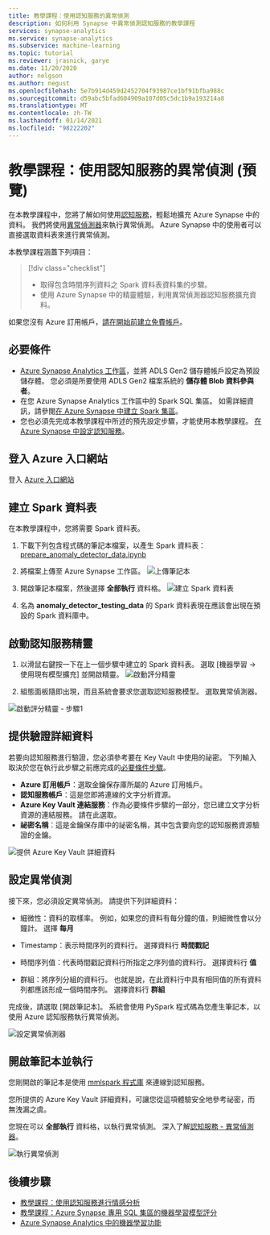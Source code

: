 ```yaml
---
title: 教學課程：使用認知服務的異常偵測
description: 如何利用 Synapse 中異常偵測認知服務的教學課程
services: synapse-analytics
ms.service: synapse-analytics
ms.subservice: machine-learning
ms.topic: tutorial
ms.reviewer: jrasnick, garye
ms.date: 11/20/2020
author: nelgson
ms.author: negust
ms.openlocfilehash: 5e7b914d459d2452704f93987ce1bf91bfba988c
ms.sourcegitcommit: d59abc5bfad604909a107d05c5dc1b9a193214a8
ms.translationtype: MT
ms.contentlocale: zh-TW
ms.lasthandoff: 01/14/2021
ms.locfileid: "98222202"
---
```

# <a name="tutorial-anomaly-detection-with-cognitive-services-preview"></a>教學課程：使用認知服務的異常偵測 (預覽)

在本教學課程中，您將了解如何使用[認知服務](../../cognitive-services/index.yml)，輕鬆地擴充 Azure Synapse 中的資料。 我們將使用[異常偵測器](../../cognitive-services/anomaly-detector/index.yml)來執行異常偵測。 Azure Synapse 中的使用者可以直接選取資料表來進行異常偵測。

本教學課程涵蓋下列項目：

> [!div class="checklist"]
> - 取得包含時間序列資料之 Spark 資料表資料集的步驟。
> - 使用 Azure Synapse 中的精靈體驗，利用異常偵測器認知服務擴充資料。

如果您沒有 Azure 訂用帳戶，[請在開始前建立免費帳戶](https://azure.microsoft.com/free/)。

## <a name="prerequisites"></a>必要條件

- [Azure Synapse Analytics 工作區](../get-started-create-workspace.md)，並將 ADLS Gen2 儲存體帳戶設定為預設儲存體。 您必須是所要使用 ADLS Gen2 檔案系統的 **儲存體 Blob 資料參與者**。
- 在您 Azure Synapse Analytics 工作區中的 Spark SQL 集區。 如需詳細資訊，請參閱[在 Azure Synapse 中建立 Spark 集區](../quickstart-create-sql-pool-studio.md)。
- 您也必須先完成本教學課程中所述的預先設定步驟，才能使用本教學課程。 [在 Azure Synapse 中設定認知服務](tutorial-configure-cognitive-services-synapse.md)。

## <a name="sign-in-to-the-azure-portal"></a>登入 Azure 入口網站

登入 [Azure 入口網站](https://portal.azure.com/)

## <a name="create-a-spark-table"></a>建立 Spark 資料表

在本教學課程中，您將需要 Spark 資料表。

1. 下載下列包含程式碼的筆記本檔案，以產生 Spark 資料表：[prepare_anomaly_detector_data.ipynb](https://go.microsoft.com/fwlink/?linkid=2149577)

1. 將檔案上傳至 Azure Synapse 工作區。
![上傳筆記本](media/tutorial-cognitive-services/tutorial-cognitive-services-anomaly-00a.png)

1. 開啟筆記本檔案，然後選擇 **全部執行** 資料格。
![建立 Spark 資料表](media/tutorial-cognitive-services/tutorial-cognitive-services-anomaly-00b.png)

1. 名為 **anomaly_detector_testing_data** 的 Spark 資料表現在應該會出現在預設的 Spark 資料庫中。

## <a name="launch-cognitive-services-wizard"></a>啟動認知服務精靈

1. 以滑鼠右鍵按一下在上一個步驟中建立的 Spark 資料表。 選取 [機器學習 -> 使用現有模型擴充] 並開啟精靈。
![啟動評分精靈](media/tutorial-cognitive-services/tutorial-cognitive-services-anomaly-00g.png)

2. 組態面板隨即出現，而且系統會要求您選取認知服務模型。 選取異常偵測器。

![啟動評分精靈 - 步驟1](media/tutorial-cognitive-services/tutorial-cognitive-services-anomaly-00c.png)

## <a name="provide-authentication-details"></a>提供驗證詳細資料

若要向認知服務進行驗證，您必須參考要在 Key Vault 中使用的祕密。 下列輸入取決於您在執行此步驟之前應完成的[必要條件步驟](tutorial-configure-cognitive-services-synapse.md)。

- **Azure 訂用帳戶**：選取金鑰保存庫所屬的 Azure 訂用帳戶。
- **認知服務帳戶**：這是您即將連線的文字分析資源。
- **Azure Key Vault 連結服務**：作為必要條件步驟的一部分，您已建立文字分析資源的連結服務。 請在此選取。
- **祕密名稱**：這是金鑰保存庫中的祕密名稱，其中包含要向您的認知服務資源驗證的金鑰。

![提供 Azure Key Vault 詳細資料](media/tutorial-cognitive-services/tutorial-cognitive-services-anomaly-00d.png)

## <a name="configure-anomaly-detection"></a>設定異常偵測

接下來，您必須設定異常偵測。 請提供下列詳細資料：

- 細微性：資料的取樣率。 例如，如果您的資料有每分鐘的值，則細微性會以分鐘計。 選擇 **每月** 

- Timestamp：表示時間序列的資料行。 選擇資料行 **時間戳記**

- 時間序列值：代表時間戳記資料行所指定之序列值的資料行。 選擇資料行 **值**

- 群組：將序列分組的資料行。 也就是說，在此資料行中具有相同值的所有資料列都應該形成一個時間序列。 選擇資料行 **群組**

完成後，請選取 [開啟筆記本]。 系統會使用 PySpark 程式碼為您產生筆記本，以使用 Azure 認知服務執行異常偵測。

![設定異常偵測器](media/tutorial-cognitive-services/tutorial-cognitive-services-anomaly-00e.png)

## <a name="open-notebook-and-run"></a>開啟筆記本並執行

您剛開啟的筆記本是使用 [mmlspark 程式庫](https://github.com/Azure/mmlspark) 來連線到認知服務。

您所提供的 Azure Key Vault 詳細資料，可讓您從這項體驗安全地參考祕密，而無洩漏之虞。

您現在可以 **全部執行** 資料格，以執行異常偵測。 深入了解[認知服務 - 異常偵測器](../../cognitive-services/anomaly-detector/index.yml)。

![執行異常偵測](media/tutorial-cognitive-services/tutorial-cognitive-services-anomaly-00f.png)

## <a name="next-steps"></a>後續步驟

- [教學課程：使用認知服務進行情感分析](tutorial-cognitive-services-sentiment.md)
- [教學課程：Azure Synapse 專用 SQL 集區的機器學習模型評分](tutorial-sql-pool-model-scoring-wizard.md)
- [Azure Synapse Analytics 中的機器學習功能](what-is-machine-learning.md)